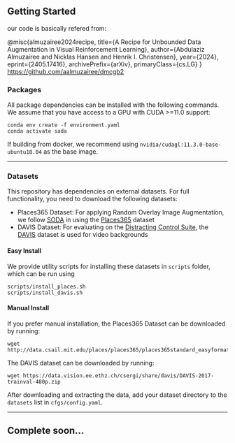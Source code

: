 ## Getting Started
our code is basically refered from:

@misc{almuzairee2024recipe,
      title={A Recipe for Unbounded Data Augmentation in Visual Reinforcement Learning}, 
      author={Abdulaziz Almuzairee and Nicklas Hansen and Henrik I. Christensen},
      year={2024},
      eprint={2405.17416},
      archivePrefix={arXiv},
      primaryClass={cs.LG}
}
https://github.com/aalmuzairee/dmcgb2

### Packages

All package dependencies can be installed with the following commands. We assume that you have access to a GPU with CUDA >=11.0 support:

```
conda env create -f environment.yaml
conda activate sada
```
If building from docker, we recommend using `nvidia/cudagl:11.3.0-base-ubuntu18.04` as the base image.

-----

### Datasets

This repository has dependencies on external datasets. For full functionality, you need to download the following datasets:

- Places365 Dataset: For applying Random Overlay Image Augmentation, we follow [SODA](https://github.com/nicklashansen/dmcontrol-generalization-benchmark) in using the [Places365](http://places2.csail.mit.edu/download.html) dataset 
- DAVIS Dataset: For evaluating on the [Distracting Control Suite](https://github.com/google-research/google-research/tree/master/distracting_control), the [DAVIS](https://davischallenge.org/davis2017/code.html) dataset is used for video backgrounds

#### Easy Install

We provide utility scripts for installing these datasets in `scripts` folder, which can be run using 

```
scripts/install_places.sh
scripts/install_davis.sh
```

#### Manual Install 

If you prefer manual installation, the Places365 Dataset can be downloaded by running:

```
wget http://data.csail.mit.edu/places/places365/places365standard_easyformat.tar
```

The DAVIS dataset can be downloaded by running:

```
wget https://data.vision.ee.ethz.ch/csergi/share/davis/DAVIS-2017-trainval-480p.zip
```

After downloading and extracting the data, add your dataset directory to the `datasets` list in `cfgs/config.yaml`.

-----

## Complete soon...